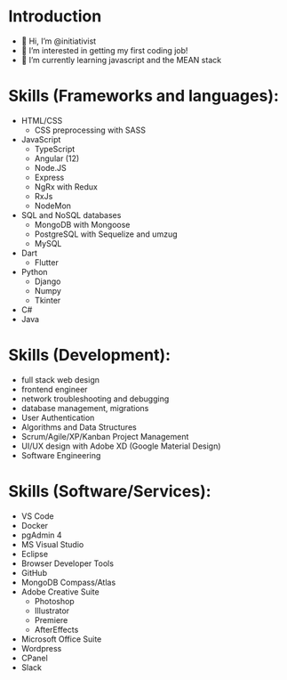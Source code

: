 # Introduction
- 👋 Hi, I’m @initiativist
- 👀 I’m interested in getting my first coding job!
- 🌱 I’m currently learning javascript and the MEAN stack 

# Skills (Frameworks and languages):
- HTML/CSS
  - CSS preprocessing with SASS
- JavaScript
  - TypeScript
  - Angular (12)
  - Node.JS
  - Express
  - NgRx with Redux
  - RxJs
  - NodeMon
- SQL and NoSQL databases
  - MongoDB with Mongoose
  - PostgreSQL with Sequelize and umzug
  - MySQL
- Dart
  - Flutter
- Python
  - Django
  - Numpy
  - Tkinter
- C#
- Java

# Skills (Development):
- full stack web design
- frontend engineer
- network troubleshooting and debugging
- database management, migrations
- User Authentication
- Algorithms and Data Structures
- Scrum/Agile/XP/Kanban Project Management
- UI/UX design with Adobe XD (Google Material Design)
- Software Engineering

# Skills (Software/Services):
- VS Code
- Docker
- pgAdmin 4
- MS Visual Studio
- Eclipse
- Browser Developer Tools
- GitHub
- MongoDB Compass/Atlas
- Adobe Creative Suite
  - Photoshop
  - Illustrator
  - Premiere
  - AfterEffects
- Microsoft Office Suite
- Wordpress
- CPanel
- Slack

<!---
initiativist/initiativist is a ✨ special ✨ repository because its `README.md` (this file) appears on your GitHub profile.
You can click the Preview link to take a look at your changes.
--->
